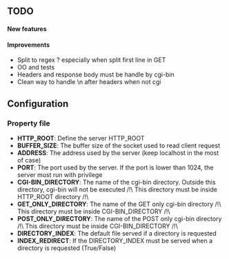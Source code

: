 ## TODO

#### New features

#### Improvements
* Split to regex ? especially when split first line in GET
* OO and tests
* Headers and response body must be handle by cgi-bin
* Clean way to handle \n after headers when not cgi


## Configuration

### Property file
* **HTTP_ROOT**: Define the server HTTP_ROOT
* **BUFFER_SIZE**: The buffer size of the socket used to read client request
* **ADDRESS**: The address used by the server (keep localhost in the most of case)
* **PORT**: The port used by the server. If the port is lower than 1024, the server must run 
    with privilege
* **CGI-BIN_DIRECTORY**: The name of the cgi-bin directory. Outside this directory, cgi-bin will not be executed
    /!\ This directory must be inside HTTP_ROOT directory /!\
* **GET_ONLY_DIRECTORY**: The name of the GET only cgi-bin directory
    /!\ This directory must be inside CGI-BIN_DIRECTORY /!\
* **POST_ONLY_DIRECTORY**: The name of the POST only cgi-bin directory 
    /!\ This directory must be inside CGI-BIN_DIRECTORY /!\
* **DIRECTORY_INDEX**: The default file served if a directory is requested
* **INDEX_REDIRECT**: If the DIRECTORY_INDEX must be served when a directory is requested (True/False) 